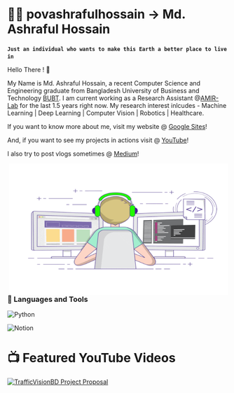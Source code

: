 

# 🏄‍♂️ povashrafulhossain  -> Md. Ashraful Hossain

**`Just an individual who wants to make this Earth a better place to live in`**



Hello There ! 👋 

My Name is Md. Ashraful Hossain, a recent Computer Science and Engineering graduate from Bangladesh University of Business and Technology [BUBT](https://bubt.edu.bd/). I am current working as a Research Assistant @[AMIR-Lab](https://www.linkedin.com/company/amirlab/) for the last 1.5 years right now. My research interest inlcudes - Machine Learning | Deep Learning | Computer Vision | Robotics | Healthcare.<br/>

If you want to know more about me, visit my website @ [Google Sites](https://sites.google.com/view/povashrafulhossain)!<br/>

And, if you want to see my projects in actions visit @  [YouTube](https://www.youtube.com/@povashraful)!<br/>

I also try to post vlogs sometimes @ [Medium](https://povashraful.medium.com/)!<br/>


<!-- GIF -->
<img align="right" height="300" width="500" src="https://raw.githubusercontent.com/mikonoid/mikonoid/main/images/gifs/coder3.gif" />





### 🧰 Languages and Tools

![Python](https://img.shields.io/badge/python-3670A0?style=for-the-badge&logo=python&logoColor=ffdd54)

![Notion](https://img.shields.io/badge/Notion-%23000000.svg?style=for-the-badge&logo=notion&logoColor=white) 

# 📺 Featured YouTube Videos

[![TrafficVisionBD Project Proposal](https://ytcards.demolab.com/?id=QPipnka0E7Q&title=TrafficVisionBD+Project+Proposal&lang=en&timestamp=1731494400&background_color=%230d1117&title_color=%23ffffff&stats_color=%23dedede&max_title_lines=1&width=250&border_radius=5&duration=436 "TrafficVisionBD Project Proposal")](https://www.youtube.com/watch?v=QPipnka0E7Q&t=389s)<br/><br/><br/><br/>





<!-- END YOUTUBE-CARDS -->

<!-- Took github ideas from https://github.com/xsol05 and https://github.com/ForrestKnight/ForrestKnight/blob/master/README.md - Do check them out !
 -->
